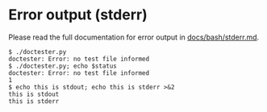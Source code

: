 # Error output (stderr)

Please read the full documentation for error output in 
[docs/bash/stderr.md](../bash/stderr.md).

    $ ./doctester.py
    doctester: Error: no test file informed
    $ ./doctester.py; echo $status
    doctester: Error: no test file informed
    1
    $ echo this is stdout; echo this is stderr >&2
    this is stdout
    this is stderr
